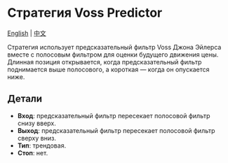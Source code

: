 # Стратегия Voss Predictor
[English](README.md) | [中文](README_cn.md)

Стратегия использует предсказательный фильтр Voss Джона Эйлерса вместе с полосовым фильтром для оценки будущего движения цены. Длинная позиция открывается, когда предсказательный фильтр поднимается выше полосового, а короткая — когда он опускается ниже.

## Детали

- **Вход**: предсказательный фильтр пересекает полосовой фильтр снизу вверх.
- **Выход**: предсказательный фильтр пересекает полосовой фильтр сверху вниз.
- **Тип**: трендовая.
- **Стоп**: нет.
